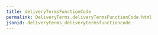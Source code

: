 ```yaml
---
title: deliveryTermsFunctionCode
permalink: DeliveryTerms.deliveryTermsFunctionCode.html
jsonid: deliveryterms_deliverytermsfunctioncode
---
```

